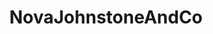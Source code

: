 ---
title: NovaJohnstoneAndCo
description: Nova operates an excuative assistant consulting business and I set
  her up with a welcoming web presence.
image1: "https://arweave.net/eeCP5isPrYuyfiTrHXT-sOXNiOs9Jf20hltl9cxJDmg"
tech: This site was built with Gatsby and is hosted via Netlify. It also uses Netlify's CMS to allow Nova to add new team members to her site without needing a developer.
image2: "https://arweave.net/77g2QoCdPXgWG1m-G_WitzAqNQ363QZ7x32qJFjEG7c"
challenges: This was my first site that I built using Gatsby. Gatsby facilitates static site generation where pages are staticaly generated then hosted on the cloud. The plugin ecosystem and the GraphQL layer where the most challenging aspect of working with Gatsby.
image3: "https://arweave.net/G1cSvsXlAL3Qaihnc_pjowayF5meRu1KYHO2K_yvUic"
technologies:
  - name: "Gatsby"
    image: "https://arweave.net/iT8VNjjj9ErtDhFT-vkjst5-tqxHOo4yDU8yyZBLQe8"
  - name: "Netlify"
    image: "https://arweave.net/xSAjMOYyyFlXe5115lktOArSYSLRu4wkvYrLb4B-kJM"
URL: "https://njohnstoneandco.devdeveloper.ca"
ENSURL: "njohnstoneandco.devdeveloper.eth"
githubURL: "https://github.com/barnacleDevelopments/NovaJohnstoneAndCo"
startDate: 2021-12-13T20:10:36.919Z
endDate: 2021-12-13T20:10:36.919Z
status: "complete"
keywords: nova johnstone executive assistant services, gatsby static website for consulting business, cloud-hosted business website with netlify, c-suite support services website, project coordination consulting, operations management website, marketing for executive assistant businesses, netlify cms for business sites, gatsby and graphql integration challenges, business website for consulting firms, scalable static site for consulting, temporary services consulting website
---